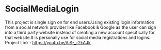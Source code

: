 # SocialMediaLogin
This project is single sign on for end users.Using existing login information from a social network provider like Facebook &amp; Google as the user can sign into a third party website instead of creating a new account specifically for that website.It is personally use for social media registrations and logins.
Project Link : https://youtu.be/AiS-_r2kAJk
